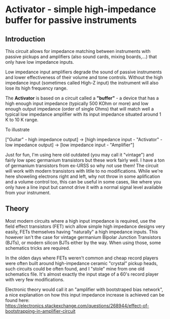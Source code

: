 # Activator - simple high-impedance buffer for passive instruments

## Introduction

This circuit allows for impedance matching between instruments with passive pickups and amplifiers (also sound cards, mixing boards,...) that only have low impedance inputs. 

Low impedance input amplifiers degrade the sound of passive instruments and lower effectiveness of their volume and tone controls. Without the high impedance input (sometimes called High-Z input) the instrument will also lose its high frequency range.

The __Activator__ is based on a circuit called a __"buffer"__ - a device that has a high enough input impedance (typically 500 KOhm or more) and low enough output impedance (order of single Ohms) that will match well a typical low impedance amplifier with its input impedance situated around 1 K to 10 K range.

To illustrate

["Guitar" -  high impedance output] -> [high impedance input  - "Activator" - low impedance output] -> [low impedance input  -  "Amplifier"] 

Just for fun, I'm using here old outdated (you may call it "vintage") and fairly low spec germanium transistors but these work fairly well. I have a ton of germanium transistors from ex-URSS so why not use them! The circuit will work with modern transistors with litlle to no modifications. While we're here showeling electrons right and left, why not throw in some aplification and a volume control too, this can be useful in some cases, like where you only have a line input but cannot drive it with a normal signal level available from your instrument. 

## Theory

Most modern circuits where a high input impedance is required, use the field effect transistors (FET) wich allow simple high impedance designs very easily, FETs themselves having "naturally" a high impedance inputs. This however isn't the case for vintage germanium Bipolar Junction Transistors (BJTs), or modern silicon BJTs either by the way. When using those, some schematics tricks are required. 

In the olden days where FETs weren't common and cheap record players were often built around high-impedance ceramic "crystal" pickup heads, such circuits could be often found, and I "stole" mine from one old schematics file. It's almost exactly the input stage of a 60's record player with very few modifications. 

Electronic theory would call it an "amplifier with bootstraped bias network", a nice explanation on how this input impedance increase is achieved can be found here: https://electronics.stackexchange.com/questions/268944/effect-of-bootstrapping-in-amplifier-circuit 
